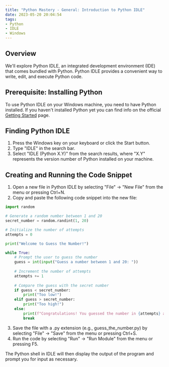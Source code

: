 ```yaml
---
title: "Python Mastery - General: Introduction to Python IDLE"
date: 2023-05-20 20:04:54
tags:
- Python
- IDLE
- Windows
---
```


## Overview

We'll explore Python IDLE, an integrated development environment (IDE) that comes bundled with Python. Python IDLE provides a convenient way to write, edit, and execute Python code.

## Prerequisite: Installing Python

To use Python IDLE on your Windows machine, you need to have Python installed. If you haven't installed Python yet you can find info on the official [Getting Started](https://www.python.org/about/gettingstarted/) page.

## Finding Python IDLE

1. Press the Windows key on your keyboard or click the Start button.
2. Type "IDLE" in the search bar.
3. Select "IDLE (Python X.Y)" from the search results, where "X.Y" represents the version number of Python installed on your machine.

## Creating and Running the Code Snippet

1. Open a new file in Python IDLE by selecting "File" -> "New File" from the menu or pressing Ctrl+N.
2. Copy and paste the following code snippet into the new file:
```python
import random

# Generate a random number between 1 and 20
secret_number = random.randint(1, 20)

# Initialize the number of attempts
attempts = 0

print("Welcome to Guess the Number!")

while True:
    # Prompt the user to guess the number
    guess = int(input("Guess a number between 1 and 20: "))
    
    # Increment the number of attempts
    attempts += 1
    
    # Compare the guess with the secret number
    if guess < secret_number:
        print("Too low!")
    elif guess > secret_number:
        print("Too high!")
    else:
        print(f"Congratulations! You guessed the number in {attempts} attempts.")
        break

```
3. Save the file with a .py extension (e.g., guess_the_number.py) by selecting "File" -> "Save" from the menu or pressing Ctrl+S.
4. Run the code by selecting "Run" -> "Run Module" from the menu or pressing F5.

The Python shell in IDLE will then display the output of the program and prompt you for input as necessary.